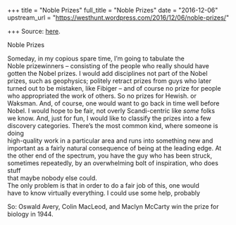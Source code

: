 +++
title = "Noble Prizes"
full_title = "Noble Prizes"
date = "2016-12-06"
upstream_url = "https://westhunt.wordpress.com/2016/12/06/noble-prizes/"

+++
Source: [here](https://westhunt.wordpress.com/2016/12/06/noble-prizes/).

Noble Prizes

Someday, in my copious spare time, I’m going to tabulate the  
Noble prizewinners – consisting of the people who really should have  
gotten the Nobel prizes. I would add disciplines not part of the Nobel  
prizes, such as geophysics; politely retract prizes from guys who
later  
turned out to be mistaken, like Fibiger – and of course no prize for
people  
who appropriated the work of others. So no prizes for Hewish. or  
Waksman. And, of course, one would want to go back in time well before  
Nobel. I would hope to be fair, not overly Scandi-centric like *some*
folks  
we know. And, just for fun, I would like to classify the prizes into a
few  
discovery categories. There’s the most common kind, where someone is
doing  
high-quality work in a particular area and runs into something new and  
important as a fairly natural consequence of being at the leading edge.
At  
the other end of the spectrum, you have the guy who has been struck,  
sometimes repeatedly, by an overwhelming bolt of inspiration, who does
stuff  
that maybe nobody else could.  
The only problem is that in order to do a fair job of this, one would  
have to know virtually everything. I could use some help, probably

So: Oswald Avery, Colin MacLeod, and Maclyn McCarty win the prize for
biology in 1944.

